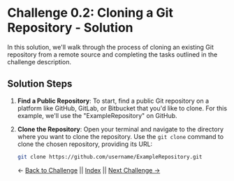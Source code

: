 # Challenge 0.2: Cloning a Git Repository - Solution

In this solution, we'll walk through the process of cloning an existing Git repository from a remote source and completing the tasks outlined in the challenge description.

## Solution Steps

1. **Find a Public Repository**: To start, find a public Git repository on a platform like GitHub, GitLab, or Bitbucket that you'd like to clone. For this example, we'll use the "ExampleRepository" on GitHub.

2. **Clone the Repository**: Open your terminal and navigate to the directory where you want to clone the repository. Use the `git clone` command to clone the chosen repository, providing its URL:

   ```bash
   git clone https://github.com/username/ExampleRepository.git
   ```

   ← [Back to Challenge](../Challenge_0.1/Challenge.md) || [Index](../../README.md) || [Next Challenge →](../Challenge_0.2/Challenge.md)
